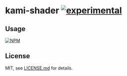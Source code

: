 # kami-shader [![experimental](http://badges.github.io/stability-badges/dist/experimental.svg)](http://github.com/badges/stability-badges)



## Usage

[![NPM](https://nodei.co/npm/kami-shader.png)](https://nodei.co/npm/kami-shader/)

## License

MIT, see [LICENSE.md](http://github.com/mattdesl/kami-shader/blob/master/LICENSE.md) for details.
